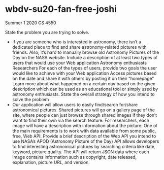 # wbdv-su20-fan-free-joshi
Summer 1 2020 CS 4550

State the problem you are trying to solve.
- If you are someone who is interested in astronomy, there isn’t a dedicated place to find and share astronomy-related pictures with friends. Also, it’s hard to manually browse old Astronomy Pictures of the Day on the NASA website. 
Include a description of at least two types of users that would use your Web application
Astronomy enthusiasts
Researchers 
For each of the types of users, provide two goals the user would like to achieve with your Web application
Access pictures based on the date and share it with others by posting it on their “homepage”
Learn more about what happened on a certain day based on the given description which can be used as an educational tool or simply used by astronomy enthusiasts. 
State the overall strategy of how you intend to solve the problem
- Our application will allow users to easily find/search for/share astronomical pictures. Shared pictures will go on a gallery page of the site, where people can just browse through shared images if they don’t want to find their own via the search feature. For researchers, each image will have a description with information about the picture. 
One of the main requirements is to work with data available from some public, free, Web API. Provide a brief description of the Web API you intend to use
NASA’s APOD (Astronomy Picture of the Day) API allows developers to find interesting astronomical pictures by searching criteria like date, keyword, picture quality. The API will return JSON data where each image contains information such as copyright, date released, explanation, picture URL, and version. 
